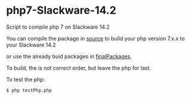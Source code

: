 # php7-Slackware-14.2

Script to compile php 7 on Slackware 14.2

You can compile the package in [source](https://github.com/ryuuzaki42/php7-Slackware-14.2/tree/master/source) to build your php version 7.x.x to your Slackware 14.2

or use the already buid packages in [finalPackages](https://github.com/ryuuzaki42/php7-Slackware-14.2/tree/master/finalPackages).

To build, the is not correct order, but leave the php for last.

To test the php:

`$ php testPhp.php`
